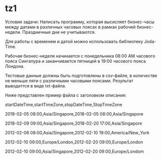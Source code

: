 # tz1

Условия задачи:
Написать программу, которая высисляет бизнес-часы между датами в различных часовых поясах в рамках рабочей бизнес-недели. Праздничные дни не учитываются.

Для работы с временем и датой можно использовать библиотеку Joda-Time.
 
Рабочая бизнес-неделя начинается с понедельника 08:00 AM часового пояса Сингапура и заканчивается пятницей в 19:00 часового пояса Лондона.

Тестовые данные должны быть подготовлены в csv-файле, в количестве не меньше пяти с различными часовыми поясами. Результат выводиттся в виде txt-файла.


Ниже представлен пример файла с заголовком описания:


startDateTime,startTimeZone,stopDateTime,StopTimeZone

2018-02-05 08:00,Asia/Singapore,2018-02-05 08:00,Asia/Singapore

2018-02-09 09:00,Asia/Singapore,2018-02-20 17:00,Asia/Singapore

2012-02-06 08:00,Asia/Singapore,2012-02-10 19:00,America/New_York

2012-02-10 09:00,Europe/London,2012-02-20 09:00,Europe/London

2012-02-10 09:00,Asia/Singapore,2012-02-20 09:00,Europe/Londom
